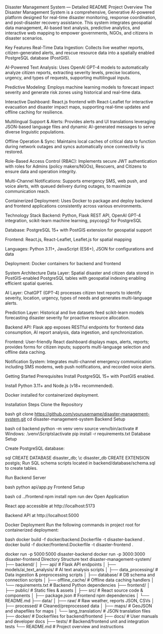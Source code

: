Disaster Management System — Detailed README
Project Overview
The Disaster Management System is a comprehensive, Generative AI-powered platform designed for real-time disaster monitoring, response coordination, and post-disaster recovery assistance. This system integrates geospatial data management, AI-based text analysis, predictive analytics, and interactive web mapping to empower governments, NGOs, and citizens in disaster scenarios.

Key Features
Real-Time Data Ingestion:
Collects live weather reports, citizen-generated alerts, and rescue resource data into a spatially enabled PostgreSQL database (PostGIS).

AI-Powered Text Analysis:
Uses OpenAI GPT-4 models to automatically analyze citizen reports, extracting severity levels, precise locations, urgency, and types of requests, supporting multilingual inputs.

Predictive Modeling:
Employs machine learning models to forecast impact severity and generate risk zones using historical and real-time data.

Interactive Dashboard:
React.js frontend with React-Leaflet for interactive evacuation and disaster impact maps, supporting real-time updates and offline caching for resilience.

Multilingual Support & Alerts:
Provides alerts and UI translations leveraging JSON-based language files and dynamic AI-generated messages to serve diverse linguistic populations.

Offline Operation & Sync:
Maintains local caches of critical data to function during network outages and syncs automatically once connectivity is restored.

Role-Based Access Control (RBAC):
Implements secure JWT authentication with roles for Admins (policy makers/NGOs), Rescuers, and Citizens to ensure data and operation integrity.

Multi-Channel Notifications:
Supports emergency SMS, web push, and voice alerts, with queued delivery during outages, to maximize communication reach.

Containerized Deployment:
Uses Docker to package and deploy backend and frontend applications consistently across various environments.

Technology Stack
Backend: Python, Flask REST API, OpenAI GPT-4 integration, scikit-learn machine learning, psycopg2 for PostgreSQL

Database: PostgreSQL 15+ with PostGIS extension for geospatial support

Frontend: React.js, React-Leaflet, Leaflet.js for spatial mapping

Languages: Python 3.11+, JavaScript (ES6+), JSON for configurations and data

Deployment: Docker containers for backend and frontend

System Architecture
Data Layer:
Spatial disaster and citizen data stored in PostGIS-enabled PostgreSQL tables with geospatial indexing enabling efficient spatial queries.

AI Layer:
ChatGPT (GPT-4) processes citizen text reports to identify severity, location, urgency, types of needs and generates multi-language alerts.

Prediction Layer:
Historical and live datasets feed scikit-learn models forecasting disaster severity for proactive resource allocation.

Backend API:
Flask app exposes RESTful endpoints for frontend data consumption, AI report analysis, data ingestion, and synchronization.

Frontend:
User-friendly React dashboard displays maps, alerts, reports; provides forms for citizen inputs; supports multi-language selection and offline data caching.

Notification System:
Integrates multi-channel emergency communication including SMS modems, web push notifications, and recorded voice alerts.

Getting Started
Prerequisites
Install PostgreSQL 15+ with PostGIS enabled.

Install Python 3.11+ and Node.js (v18+ recommended).

Docker installed for containerized deployment.

Installation Steps
Clone the Repository

bash
git clone https://github.com/yourusername/disaster-management-system.git
cd disaster-management-system
Backend Setup

bash
cd backend
python -m venv venv
source venv/bin/activate       # Windows: .\venv\Scripts\activate
pip install -r requirements.txt
Database Setup

Create PostgreSQL database:

sql
CREATE DATABASE disaster_db;
\c disaster_db
CREATE EXTENSION postgis;
Run SQL schema scripts located in backend/database/schema.sql to create tables.

Run Backend Server

bash
python api/app.py
Frontend Setup

bash
cd ../frontend
npm install
npm run dev
Open Application

React app accessible at http://localhost:5173

Backend API at http://localhost:5000

Docker Deployment
Run the following commands in project root for containerized deployment:

bash
docker build -f docker/backend.Dockerfile -t disaster-backend .
docker build -f docker/frontend.Dockerfile -t disaster-frontend .

docker run -p 5000:5000 disaster-backend
docker run -p 3000:3000 disaster-frontend
Directory Structure
text
disaster-management-system/
├── backend/
│   ├── api/                   # Flask API endpoints
│   ├── models/ai_text_analysis/ # AI text analysis scripts
│   ├── data_processing/       # Data ingestion & preprocessing scripts
│   ├── database/              # DB schema and connection scripts
│   ├── offline_cache/         # Offline data caching handlers
│   └── requirements.txt       # Backend Python dependencies
├── frontend/
│   ├── public/                # Static files & assets
│   ├── src/                   # React source code & components
│   ├── package.json           # Frontend npm dependencies
│   └── README.md
├── data/
│   ├── raw/                   # Raw weather, reports JSON, CSVs
│   ├── processed/             # Cleaned/preprocessed data
│   ├── maps/                  # GeoJSON and shapefiles for maps
│   └── lang_translation/      # JSON translation files
├── docker/                    # Dockerfiles for backend/frontend
├── docs/                      # User manuals and developer docs
├── tests/                     # Backend/frontend unit and integration tests
└── README.md                  # Project overview and instructions
